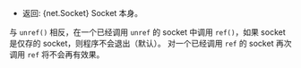 <!-- YAML
added: v0.9.1
-->

* 返回: {net.Socket} Socket 本身。

与 `unref()` 相反，在一个已经调用 `unref` 的 socket 中调用 `ref()`，如果 socket 是仅存的 socket，则程序不会退出（默认）。
对一个已经调用 `ref` 的 socket 再次调用 `ref` 将不会再有效果。
